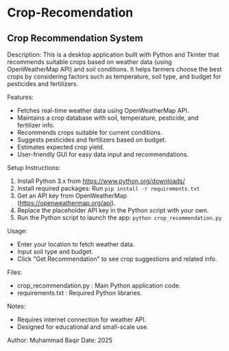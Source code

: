 # Crop-Recomendation
Crop Recommendation System
--------------------------
Description:
This is a desktop application built with Python and Tkinter that recommends suitable crops based on weather data (using OpenWeatherMap API) and soil conditions. It helps farmers choose the best crops by considering factors such as temperature, soil type, and budget for pesticides and fertilizers.

Features:
- Fetches real-time weather data using OpenWeatherMap API.
- Maintains a crop database with soil, temperature, pesticide, and fertilizer info.
- Recommends crops suitable for current conditions.
- Suggests pesticides and fertilizers based on budget.
- Estimates expected crop yield.
- User-friendly GUI for easy data input and recommendations.

Setup Instructions:
1. Install Python 3.x from https://www.python.org/downloads/
2. Install required packages:
   Run `pip install -r requirements.txt`
3. Get an API key from OpenWeatherMap (https://openweathermap.org/api).
4. Replace the placeholder API key in the Python script with your own.
5. Run the Python script to launch the app:
   `python crop_recommendation.py`

Usage:
- Enter your location to fetch weather data.
- Input soil type and budget.
- Click "Get Recommendation" to see crop suggestions and related info.

Files:
- crop_recommendation.py  : Main Python application code.
- requirements.txt        : Required Python libraries.

Notes:
- Requires internet connection for weather API.
- Designed for educational and small-scale use.

Author:
Muhammad Baqir
Date: 2025

